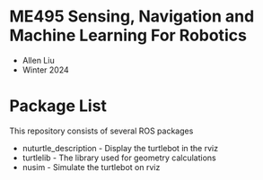 # ME495 Sensing, Navigation and Machine Learning For Robotics
* Allen Liu
* Winter 2024
# Package List
This repository consists of several ROS packages
- nuturtle_description - Display the turtlebot in the rviz
- turtlelib - The library used for geometry calculations
- nusim - Simulate the turtlebot on rviz